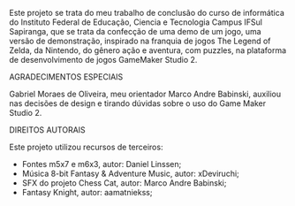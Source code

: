 Este projeto se trata do meu trabalho de conclusão do curso de informática do Instituto Federal de Educação, Ciencia e Tecnologia Campus IFSul Sapiranga, que se trata da confecção de uma demo de um jogo, uma versão de demonstração, inspirado na franquia de jogos The Legend of Zelda, da Nintendo, do gênero ação e aventura, com puzzles, na plataforma de desenvolvimento de jogos GameMaker Studio 2. 

AGRADECIMENTOS ESPECIAIS

Gabriel Moraes de Oliveira, meu orientador
Marco Andre Babinski, auxiliou nas decisões de design e tirando dúvidas sobre o uso do Game Maker Studio 2.

DIREITOS AUTORAIS

Este projeto utilizou recursos de terceiros:
- Fontes m5x7 e m6x3, autor: Daniel Linssen;
- Música 8-bit Fantasy & Adventure Music, autor: xDeviruchi;
- SFX do projeto Chess Cat, autor: Marco Andre Babinski;
- Fantasy Knight, autor: aamatniekss;
